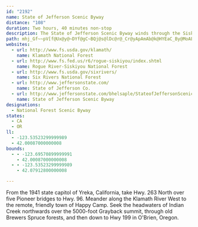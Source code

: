 ```yaml
---
id: "2192"
name: State of Jefferson Scenic Byway
distance: "108"
duration: Two hours, 40 minutes non-stop
description: The State of Jefferson Scenic Byway winds through the Siskiyou Mountains of northern California and southern Oregon.
path: mhj_Gf~~pV[f@Ux@y@~DYf@gC~BQj@s@lDc@r@_Cr@yApAmAb@k@HYEaC_By@MoALULi@p@KZM~ALjBf@`DBlAOvA[nGDjJ]rBAx@DhBE~@Op@m@rA}EJoDk@aAF_Dx@mGhAaFfAgJlFo@Ao@Q]YyAcBoBiFc@y@sGyCm@kASyA{@}ByA{@sB?iAN]ZkAlEm@j@cAReABsEw@sCqAaHaB_@Ji@l@sClIe@v@o@F{ACk@JsExBgDf@YIY_@Ks@EmDIk@yAaDqC}EOMa@KkEvCUd@K|@CdFMf@{BvBwAt@oCBoBr@mAAyAw@iCYqC~@_CxAsA~AuAl@aFGk\eAyBe@aGsBe@?i@Pc@f@[fAO~A@p@f@fAxBtAxBhAlCl@~@^|@tAz@pDxBdClArCb@`@bEXTVH`@Eb@WRsFQu@Wy@s@cAeBsAuAmBkAwNmDs@Ao@Rs@pAsA|H{AzEC|@NbEEbAw@xCE~@HzAT~AA~@Y~A_@j@sAr@cD_@w@N_F~BiBj@}@S}EsCo@Ku@@wCx@wC~AO\_@`BHjATl@lA|ATl@OrFRn@dAlBNdAKp@w@xAuAzAKp@MxBUt@UTcARyB?gARkA^iAt@}CxJIzFi@lBgC|BkC~AyAhC]\cATuCPg@\aAtAg@Ra@G}AeAwD{C_Ck@m@F_@\QtAJp@Rd@z@XpC^h@r@f@xCr@`HXfA\Vh@Et@_@bBuA~@qAr@_Bd@k@r@OjJrAd@Oj@a@\e@Xu@XWNMn@EjI`Dd@ERMT_@bAyDxAuDTsARwCN{@h@q@~@D~@`@bDvFrAfBn@d@t@DpH_FfAsAxAkHx@y@t@GrA\dBErALNJ\n@G~@yBxDu@rKUx@O^qBjA{@`AqCdFu@nB_@~A}@fLQ~@_@rAgBxB_@zA}@fHr@xDAx@Sl@c@j@_AXmJdAy@n@a@n@[`AOpAXnEIvBO~@eAfDMtAA|AZbE?hAo@bEi@|Ay@fAeJlJy@lAeAzDi@lAyCpD_@jAOtAI~BHrBIfB_@pBgSxv@_BdH{Oj~@_@xC?pANt@^~@tDrHbAlC~@~Cl@lAXZ|CjClE~Bj@rA|@tKNrESxHHfC^xBpF|PXfPNxDt@fDXxEE`DS~Dk@|DsAdEwFhNc@vAmAhGoItv@gEza@_A~FcBxEcBfDsBdDkOzP}CtGw@fCe@dCc@rDmDzs@oBbOUhAi@dAkLlPiAdC{GpSaMeJ
websites:
  - url: http://www.fs.usda.gov/klamath/
    name: Klamath National Forest
  - url: http://www.fs.fed.us/r6/rogue-siskiyou/index.shtml
    name: Rogue River-Siskiyou National Forest
  - url: http://www.fs.usda.gov/sixrivers/
    name: Six Rivers National Forest
  - url: http://www.jeffersonstate.com/
    name: State of Jefferson Co.
  - url: http://www.jeffersonstate.com/bhelsaple/StateofJeffersonScenicBy.html
    name: State of Jefferson Scenic Byway
designations:
  - National Forest Scenic Byway
states:
  - CA
  - OR
ll:
  - -123.53523299999989
  - 42.00087000000008
bounds:
  - - -123.69570899999991
    - 42.00087000000008
  - - -123.53523299999989
    - 42.07912800000008

---
```


From the 1941 state capitol of Yreka, California, take Hwy. 263 North over five Pioneer bridges to Hwy. 96. Meander along the Klamath River West to the remote, friendly town of Happy Camp. Seek the headwaters of Indian Creek northwards over the 5000-foot Grayback summit, through old Brewers Spruce forests, and then down to Hwy 199 in O'Brien, Oregon.

